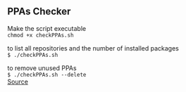 ## PPAs Checker  

Make the script executable  
`chmod +x checkPPAs.sh`

to list all repositories and the number of installed packages  
`$ ./checkPPAs.sh`

to remove unused PPAs  
`$ ./checkPPAs.sh --delete`  
<a href="https://askubuntu.com/questions/674976/check-for-and-remove-unused-ppas" target="_blank">Source</a>
